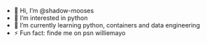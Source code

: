 - 👋 Hi, I’m @shadow-mooses
- 👀 I’m interested in python
- 🌱 I’m currently learning python, containers and data engineering
- ⚡ Fun fact: finde me on psn williemayo

<!---
shadow-mooses/shadow-mooses is a ✨ special ✨ repository because its `README.md` (this file) appears on your GitHub profile.
You can click the Preview link to take a look at your changes.
--->
